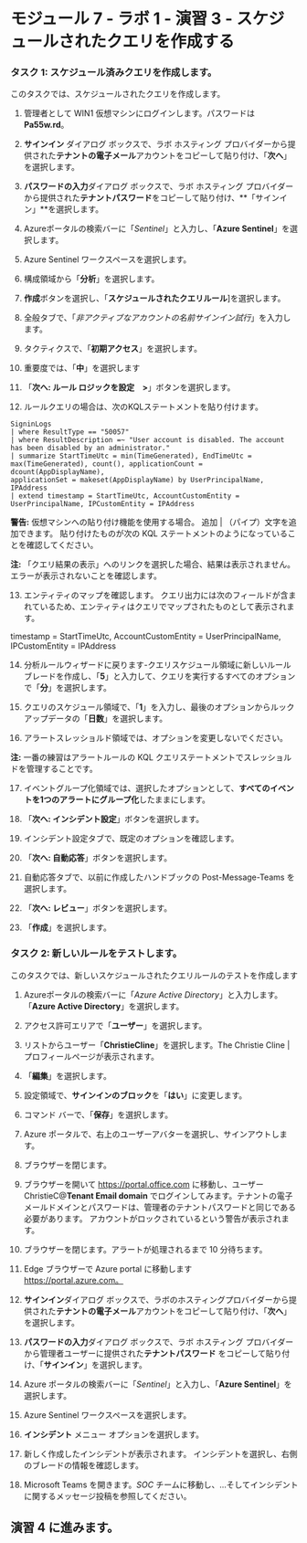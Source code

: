 ﻿# モジュール 7 - ラボ 1 - 演習 3 - スケジュールされたクエリを作成する

### タスク 1: スケジュール済みクエリを作成します。

このタスクでは、スケジュールされたクエリを作成します。

1. 管理者として WIN1 仮想マシンにログインします。パスワードは **Pa55w.rd**。  

2. **サインイン** ダイアログ ボックスで、ラボ ホスティング プロバイダーから提供された**テナントの電子メール**アカウントをコピーして貼り付け、「**次へ**」を選択します。

3. **パスワードの入力**ダイアログ ボックスで、ラボ ホスティング プロバイダーから提供された**テナントパスワード**をコピーして貼り付け、**「サインイン」**を選択します。

4. Azureポータルの検索バーに「*Sentinel*」と入力し、「**Azure Sentinel**」を選択します。

5. Azure Sentinel ワークスペースを選択します。

6. 構成領域から「**分析**」を選択します。

7. **作成**ボタンを選択し、「**スケジュールされたクエリルール**]を選択します。

8. 全般タブで、「*非アクティブなアカウントの名前サインイン試行*」を入力します。

9. タクティクスで、「**初期アクセス**」を選択します。

10. 重要度では、「**中**」を選択します

11. 「**次へ: ルール ロジックを設定　>**」ボタンを選択します。

12. ルールクエリの場合は、次のKQLステートメントを貼り付けます。

```KQL
SigninLogs
| where ResultType == "50057"
| where ResultDescription =~ "User account is disabled. The account has been disabled by an administrator."
| summarize StartTimeUtc = min(TimeGenerated), EndTimeUtc = max(TimeGenerated), count(), applicationCount = dcount(AppDisplayName), 
applicationSet = makeset(AppDisplayName) by UserPrincipalName, IPAddress
| extend timestamp = StartTimeUtc, AccountCustomEntity = UserPrincipalName, IPCustomEntity = IPAddress
```

**警告:** 仮想マシンへの貼り付け機能を使用する場合。  追加 | （パイプ）文字を追加できます。  貼り付けたものが次の KQL ステートメントのようになっていることを確認してください。

**注:** 「クエリ結果の表示」へのリンクを選択した場合、結果は表示されません。  エラーが表示されないことを確認します。  

13. エンティティのマップを確認します。  クエリ出力には次のフィールドが含まれているため、エンティティはクエリでマップされたものとして表示されます。

timestamp = StartTimeUtc, AccountCustomEntity = UserPrincipalName, IPCustomEntity = IPAddress

14. 分析ルールウィザードに戻ります-クエリスケジュール領域に新しいルールブレードを作成し、「**5**」と入力して、クエリを実行するすべてのオプションで「**分**」を選択します。

15. クエリのスケジュール領域で、「**1**」を入力し、最後のオプションからルックアップデータの「**日数**」を選択します。

16. アラートスレッショルド領域では、オプションを変更しないでください。

**注:** 一番の練習はアラートルールの KQL クエリステートメントでスレッショルドを管理することです。

17. イベントグループ化領域では、選択したオプションとして、**すべてのイベントを1つのアラートにグループ化**したままにします。

18. 「**次へ: インシデント設定**」ボタンを選択します。  

19. インシデント設定タブで、既定のオプションを確認します。

20. 「**次へ: 自動応答**」ボタンを選択します。

21. 自動応答タブで、以前に作成したハンドブックの Post-Message-Teams を選択します。

22. 「**次へ: レビュー**」ボタンを選択します。
  
23. 「**作成**」を選択します。

### タスク 2: 新しいルールをテストします。

このタスクでは、新しいスケジュールされたクエリルールのテストを作成します

1. Azureポータルの検索バーに「*Azure Active Directory*」と入力します。「**Azure Active Directory**」を選択します。

2. アクセス許可エリアで「**ユーザー**」を選択します。

3. リストからユーザー「**ChristieCline**」を選択します。The Christie Cline | プロフィールページが表示されます。

4. 「**編集**」を選択します。

5. 設定領域で、**サインインのブロック**を「**はい**」に変更します。

6. コマンド バーで、「**保存**」を選択します。

7. Azure ポータルで、右上のユーザーアバターを選択し、サインアウトします。

8. ブラウザーを閉じます。

9. ブラウザーを開いて https://portal.office.com に移動し、ユーザー ChristieC@**Tenant Email domain** でログインしてみます。テナントの電子メールドメインとパスワードは、管理者のテナントパスワードと同じである必要があります。  アカウントがロックされているという警告が表示されます。

10. ブラウザーを閉じます。アラートが処理されるまで 10 分待ちます。

11.  Edge ブラウザーで Azure portal に移動します　https://portal.azure.com。

12. **サインイン**ダイアログ ボックスで、ラボのホスティングプロバイダーから提供された**テナントの電子メール**アカウントをコピーして貼り付け、「**次へ**」を選択します。

13. **パスワードの入力**ダイアログ ボックスで、ラボ ホスティング プロバイダーから管理者ユーザーに提供された**テナントパスワード** をコピーして貼り付け、「**サインイン**」を選択します。

14. Azure ポータルの検索バーに「*Sentinel*」と入力し、「**Azure Sentinel**」を選択します。

15. Azure Sentinel ワークスペースを選択します。

16. **インシデント** メニュー オプションを選択します。

17. 新しく作成したインシデントが表示されます。  インシデントを選択し、右側のブレードの情報を確認します。

18. Microsoft Teams を開きます。*SOC* チームに移動し、...そしてインシデントに関するメッセージ投稿を参照してください。

## 演習 4 に進みます。
